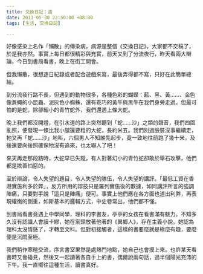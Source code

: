 ```yaml
---
title: 交換日記：遇
date: 2011-05-30 22:50:00 +08:00
tags: [生活, 交換日記]

---
```


好像感染上名作「懶散」的傳染病，病源是整個《交換日記》，大家都不交稿了，於是我亦然。事實上每日都很精彩與充實，前天又到了分流夜行，昨天看兩大辮論，今日到書局看書，晚上在街工開會。  
  
但我懶散，很想逐日紀錄或者配合遊戲來寫，最後弄得都不寫，只好在此簡單總結。  
  
  
到分流夜行路不長，但遇到的動物很多，各種色彩的蝴蝶：藍、黑、黃……、金色像蒼蠅的小昆蟲、泥灰色小蜘蛛，還有乖巧的黃牛與黑牛在我們身旁走過。但最可怕的是蛇，除卻細小的青竹蛇外，我們還遇上條大蛇。  
  
晚上我們都沒開燈，在引水道的路上突然聽到「蛇……沙」之類的聲音，我們四圍亂照，便發現一條比我小腿還要粗的大蛇，長約米五。我們別過臉裝沒事繼續走，牠又再「蛇……沙」地叫，六個男人不知誰先起步，竟一致地往前跑了幾十米，及後還要向後照確保牠沒有追來，也太嚇人了吧！  
  
來天再走那段路時，大蛇早已失蹤，有人對著幻小的青竹蛇卻敢於舉石攻擊，他們都是欺善怕惡的。  
  
  
至於辯論，令人失望的題目，令人失望的隊伍，令人失望的講評。「最低工資在香港實施利多於弊」，反方所用的辯技只是羅列實施後的數據，如同講評所言的強調陣痛，只要對手說「這只是陣痛」便可。事實上他們應在各方面也道出利弊，再表現權衡的側重，如斯基本的邏輯方式，中史卷常出，他們都不懂。  
  
  
到書局看書竟遇上中學同學，理科的李書友，亭亭的女孩在看書滿有魅力。不知多久沒有認識人會讀卡繆，她在案頭放著他著的《異鄉人》，存在主義小說。她認為理科太沒情感了，才轉至文科。但對初接觸者，這樣的書要麼就是極麼有趣，要麼便是沉悶至極。  
  
我們稍作寒暄交流，序言書室果然是處熱門地點，她自己也會摸上來。也許某天看書時又會碰見，然後又一起讀著各自手上的書，偶爾說兩句話，過半個陽光充沛的下午。我一直嚮往這種生活，讀書真好。
